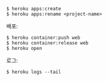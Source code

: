 


```
$ heroku apps:create
$ heroku apps:rename <project-name>
```

배포:
```
$ heroku container:push web
$ heroku container:release web
$ heroku open
```

로그:
```
$ heroku logs --tail
```
